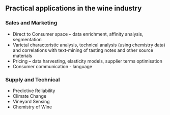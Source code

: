 ## Practical applications in the wine industry
### Sales and Marketing
- Direct to Consumer space – data enrichment, affinity analysis, segmentation
- Varietal characteristic analysis, technical analysis (using chemistry data) and correlations with text-mining of tasting notes and other source materials
- Pricing – data harvesting, elasticity models, supplier terms optimisation
- Consumer communication - language
### Supply and Technical
- Predictive Reliability
- Climate Change
- Vineyard Sensing
- Chemistry of Wine
